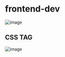 # frontend-dev


![image](https://user-images.githubusercontent.com/53455867/78132753-431adf00-7458-11ea-875c-706e8772c21a.png)


## CSS TAG
![image](https://user-images.githubusercontent.com/53455867/78134740-8f1b5300-745b-11ea-9f03-581f10e1fc7f.png)
